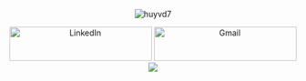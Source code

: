 

<div align="center">
<p><img align="center" src=https://github-readme-stats.vercel.app/api?username=huyvd7&theme=solarized-light&show_icons=true&custom_title=Huyvd7%20GitHub%20Stats&include_all_commits=true&hide=issues,contribs&count_private=true" alt="huyvd7" />
</p>
<a href="https://www.linkedin.com/in/huyvu7495/" target="_blank"><img alt="LinkedIn" src="https://img.shields.io/badge/linkedin-%230077B5.svg?&style=for-the-badge&logo=linkedin&logoColor=white" width=250px height=60px /></a>
<a href="mailto:huyvu@cse.yorku.ca" target="_blank"><img alt="Gmail" src="https://img.shields.io/badge/Gmail-D14836?&style=for-the-badge&logo=Gmail&logoColor=white" width=250px height=60px  /></a> 
</div>





<div align="center">
<a><img src=https://profile-counter.glitch.me/huyvd7/count.svg /></a>
</div>

